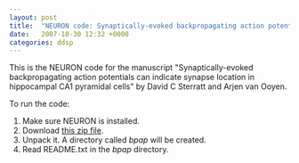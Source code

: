 ```yaml
---
layout: post
title:  "NEURON code: Synaptically-evoked backpropagating action potentials can indicate synapse location in hippocampal CA1 cells"
date:   2007-10-30 12:32 +0000
categories: ddsp
---
```


This is the NEURON code for the manuscript "Synaptically-evoked
backpropagating action potentials can indicate synapse location in
hippocampal CA1 pyramidal cells" by David C Sterratt and Arjen van
Ooyen.

To run the code:
1. Make sure NEURON is installed.
2. Download  <a href="{{site.baseurl}}/files/bpap.zip">this zip file</a>.
3. Unpack it. A directory called _bpap_ will be created.
4. Read README.txt in the _bpap_ directory.
